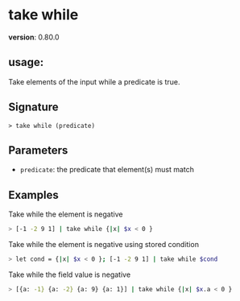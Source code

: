 # take while

**version**: 0.80.0

## **usage**:

Take elements of the input while a predicate is true.

## Signature

`> take while (predicate)`

## Parameters

- `predicate`: the predicate that element(s) must match

## Examples

Take while the element is negative

```bash
> [-1 -2 9 1] | take while {|x| $x < 0 }
```

Take while the element is negative using stored condition

```bash
> let cond = {|x| $x < 0 }; [-1 -2 9 1] | take while $cond
```

Take while the field value is negative

```bash
> [{a: -1} {a: -2} {a: 9} {a: 1}] | take while {|x| $x.a < 0 }
```
